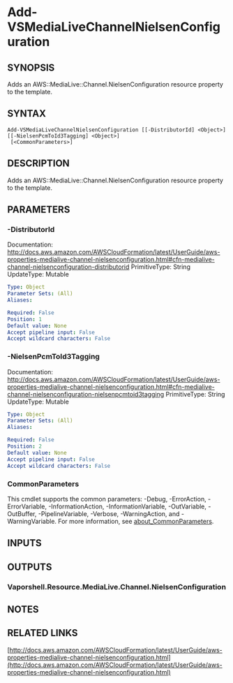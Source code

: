 # Add-VSMediaLiveChannelNielsenConfiguration

## SYNOPSIS
Adds an AWS::MediaLive::Channel.NielsenConfiguration resource property to the template.

## SYNTAX

```
Add-VSMediaLiveChannelNielsenConfiguration [[-DistributorId] <Object>] [[-NielsenPcmToId3Tagging] <Object>]
 [<CommonParameters>]
```

## DESCRIPTION
Adds an AWS::MediaLive::Channel.NielsenConfiguration resource property to the template.

## PARAMETERS

### -DistributorId
Documentation: http://docs.aws.amazon.com/AWSCloudFormation/latest/UserGuide/aws-properties-medialive-channel-nielsenconfiguration.html#cfn-medialive-channel-nielsenconfiguration-distributorid
PrimitiveType: String
UpdateType: Mutable

```yaml
Type: Object
Parameter Sets: (All)
Aliases:

Required: False
Position: 1
Default value: None
Accept pipeline input: False
Accept wildcard characters: False
```

### -NielsenPcmToId3Tagging
Documentation: http://docs.aws.amazon.com/AWSCloudFormation/latest/UserGuide/aws-properties-medialive-channel-nielsenconfiguration.html#cfn-medialive-channel-nielsenconfiguration-nielsenpcmtoid3tagging
PrimitiveType: String
UpdateType: Mutable

```yaml
Type: Object
Parameter Sets: (All)
Aliases:

Required: False
Position: 2
Default value: None
Accept pipeline input: False
Accept wildcard characters: False
```

### CommonParameters
This cmdlet supports the common parameters: -Debug, -ErrorAction, -ErrorVariable, -InformationAction, -InformationVariable, -OutVariable, -OutBuffer, -PipelineVariable, -Verbose, -WarningAction, and -WarningVariable. For more information, see [about_CommonParameters](http://go.microsoft.com/fwlink/?LinkID=113216).

## INPUTS

## OUTPUTS

### Vaporshell.Resource.MediaLive.Channel.NielsenConfiguration
## NOTES

## RELATED LINKS

[http://docs.aws.amazon.com/AWSCloudFormation/latest/UserGuide/aws-properties-medialive-channel-nielsenconfiguration.html](http://docs.aws.amazon.com/AWSCloudFormation/latest/UserGuide/aws-properties-medialive-channel-nielsenconfiguration.html)

